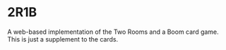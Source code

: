# 2R1B

A web-based implementation of the Two Rooms and a Boom card game. This is just a supplement to the cards.